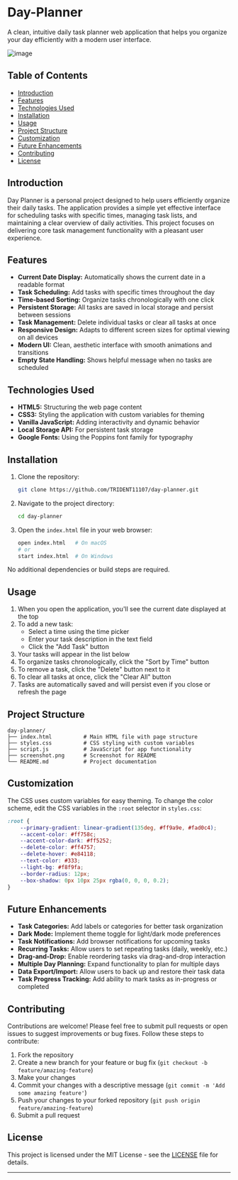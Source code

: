 # Day-Planner


A clean, intuitive daily task planner web application that helps you organize your day efficiently with a modern user interface.

![image](https://github.com/user-attachments/assets/835eb9a5-f156-4bd1-94e0-e850b713fd70)


## Table of Contents
* [Introduction](#introduction)
* [Features](#features)
* [Technologies Used](#technologies-used)
* [Installation](#installation)
* [Usage](#usage)
* [Project Structure](#project-structure)
* [Customization](#customization)
* [Future Enhancements](#future-enhancements)
* [Contributing](#contributing)
* [License](#license)

## Introduction

Day Planner is a personal project designed to help users efficiently organize their daily tasks. The application provides a simple yet effective interface for scheduling tasks with specific times, managing task lists, and maintaining a clear overview of daily activities. This project focuses on delivering core task management functionality with a pleasant user experience.

## Features

* **Current Date Display:** Automatically shows the current date in a readable format
* **Task Scheduling:** Add tasks with specific times throughout the day
* **Time-based Sorting:** Organize tasks chronologically with one click
* **Persistent Storage:** All tasks are saved in local storage and persist between sessions
* **Task Management:** Delete individual tasks or clear all tasks at once
* **Responsive Design:** Adapts to different screen sizes for optimal viewing on all devices
* **Modern UI:** Clean, aesthetic interface with smooth animations and transitions
* **Empty State Handling:** Shows helpful message when no tasks are scheduled

## Technologies Used

* **HTML5:** Structuring the web page content
* **CSS3:** Styling the application with custom variables for theming
* **Vanilla JavaScript:** Adding interactivity and dynamic behavior
* **Local Storage API:** For persistent task storage
* **Google Fonts:** Using the Poppins font family for typography

## Installation

1. Clone the repository:
   ```bash
   git clone https://github.com/TRIDENT11107/day-planner.git
   ```

2. Navigate to the project directory:
   ```bash
   cd day-planner
   ```

3. Open the `index.html` file in your web browser:
   ```bash
   open index.html   # On macOS
   # or
   start index.html  # On Windows
   ```

No additional dependencies or build steps are required.

## Usage

1. When you open the application, you'll see the current date displayed at the top
2. To add a new task:
   - Select a time using the time picker
   - Enter your task description in the text field
   - Click the "Add Task" button
3. Your tasks will appear in the list below
4. To organize tasks chronologically, click the "Sort by Time" button
5. To remove a task, click the "Delete" button next to it
6. To clear all tasks at once, click the "Clear All" button
7. Tasks are automatically saved and will persist even if you close or refresh the page

## Project Structure

```
day-planner/
├── index.html          # Main HTML file with page structure
├── styles.css          # CSS styling with custom variables
├── script.js           # JavaScript for app functionality
├── screenshot.png      # Screenshot for README
└── README.md           # Project documentation
```

## Customization

The CSS uses custom variables for easy theming. To change the color scheme, edit the CSS variables in the `:root` selector in `styles.css`:

```css
:root {
    --primary-gradient: linear-gradient(135deg, #ff9a9e, #fad0c4);
    --accent-color: #ff758c;
    --accent-color-dark: #ff5252;
    --delete-color: #ff4757;
    --delete-hover: #e84118;
    --text-color: #333;
    --light-bg: #f8f9fa;
    --border-radius: 12px;
    --box-shadow: 0px 10px 25px rgba(0, 0, 0, 0.2);
}
```

## Future Enhancements

* **Task Categories:** Add labels or categories for better task organization
* **Dark Mode:** Implement theme toggle for light/dark mode preferences
* **Task Notifications:** Add browser notifications for upcoming tasks
* **Recurring Tasks:** Allow users to set repeating tasks (daily, weekly, etc.)
* **Drag-and-Drop:** Enable reordering tasks via drag-and-drop interaction
* **Multiple Day Planning:** Expand functionality to plan for multiple days
* **Data Export/Import:** Allow users to back up and restore their task data
* **Task Progress Tracking:** Add ability to mark tasks as in-progress or completed

## Contributing

Contributions are welcome! Please feel free to submit pull requests or open issues to suggest improvements or bug fixes. Follow these steps to contribute:

1. Fork the repository
2. Create a new branch for your feature or bug fix (`git checkout -b feature/amazing-feature`)
3. Make your changes
4. Commit your changes with a descriptive message (`git commit -m 'Add some amazing feature'`)
5. Push your changes to your forked repository (`git push origin feature/amazing-feature`)
6. Submit a pull request

## License

This project is licensed under the MIT License - see the [LICENSE](LICENSE) file for details.

---
